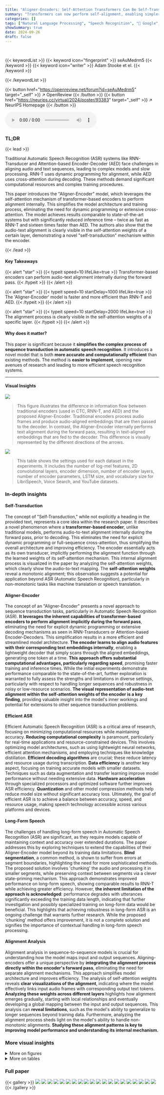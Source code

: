 ```yaml
---
title: "Aligner-Encoders: Self-Attention Transformers Can Be Self-Transducers"
summary: "Transformers can now perform self-alignment, enabling simpler, faster speech recognition models."
categories: []
tags: ["Natural Language Processing", "Speech Recognition", "🏢 Google",]
showSummary: true
date: 2024-09-26
draft: false
---
```


<br>

{{< keywordList >}}
{{< keyword icon="fingerprint" >}} seAuMedrm5 {{< /keyword >}}
{{< keyword icon="writer" >}} Adam Stooke et el. {{< /keyword >}}
 
{{< /keywordList >}}

{{< button href="https://openreview.net/forum?id=seAuMedrm5" target="_self" >}}
↗ OpenReview
{{< /button >}}
{{< button href="https://neurips.cc/virtual/2024/poster/93383" target="_self" >}}
↗ NeurIPS Homepage
{{< /button >}}


<audio controls>
    <source src="https://ai-paper-reviewer.com/seAuMedrm5/podcast.wav" type="audio/wav">
    Your browser does not support the audio element.
</audio>


### TL;DR


{{< lead >}}

Traditional Automatic Speech Recognition (ASR) systems like RNN-Transducer and Attention-based Encoder-Decoder (AED) face challenges in aligning audio and text sequences, leading to complex models and slow processing.  RNN-T uses dynamic programming for alignment, while AED uses cross-attention during decoding. These methods demand significant computational resources and complex training procedures.

This paper introduces the "Aligner-Encoder" model, which leverages the self-attention mechanism of transformer-based encoders to perform alignment internally.  This simplifies the model architecture and training process, eliminating the need for dynamic programming or extensive cross-attention. The model achieves results comparable to state-of-the-art systems but with significantly reduced inference time – twice as fast as RNN-T and sixteen times faster than AED. The authors also show that the audio-text alignment is clearly visible in the self-attention weights of a certain layer, demonstrating a novel "self-transduction" mechanism within the encoder.

{{< /lead >}}


#### Key Takeaways

{{< alert "star" >}}
{{< typeit speed=10 lifeLike=true >}} Transformer-based encoders can perform audio-text alignment internally during the forward pass. {{< /typeit >}}
{{< /alert >}}

{{< alert "star" >}}
{{< typeit speed=10 startDelay=1000 lifeLike=true >}} The 'Aligner-Encoder' model is faster and more efficient than RNN-T and AED. {{< /typeit >}}
{{< /alert >}}

{{< alert "star" >}}
{{< typeit speed=10 startDelay=2000 lifeLike=true >}} The alignment process is clearly visible in the self-attention weights of a specific layer. {{< /typeit >}}
{{< /alert >}}

#### Why does it matter?
This paper is significant because it **simplifies the complex process of sequence transduction in automatic speech recognition**. It introduces a novel model that is both **more accurate and computationally efficient** than existing methods. The method is **easier to implement**, opening new avenues of research and leading to more efficient speech recognition systems.

------
#### Visual Insights



![](https://ai-paper-reviewer.com/seAuMedrm5/figures_2_1.jpg)

> This figure illustrates the difference in information flow between traditional encoders (used in CTC, RNN-T, and AED) and the proposed Aligner-Encoder. Traditional encoders process audio frames and produce audio-aligned embeddings that are then passed to the decoder.  In contrast, the Aligner-Encoder internally performs text alignment during the forward pass, resulting in text-aligned embeddings that are fed to the decoder. This difference is visually represented by the different directions of the arrows.





![](https://ai-paper-reviewer.com/seAuMedrm5/tables_5_1.jpg)

> This table shows the settings used for each dataset in the experiments. It includes the number of log-mel features, 2D convolutional layers, encoder dimension, number of encoder layers, number of encoder parameters, LSTM size, and vocabulary size for LibriSpeech, Voice Search, and YouTube datasets.





### In-depth insights


#### Self-Transduction
The concept of "Self-Transduction," while not explicitly a heading in the provided text, represents a core idea within the research paper.  It describes a novel phenomenon where a **transformer-based encoder**, unlike traditional models, performs audio-to-text alignment internally during the forward pass, prior to decoding. This eliminates the need for explicit dynamic programming or full-sequence cross-attention, thus simplifying the overall architecture and improving efficiency.  The encoder essentially acts as its own transducer, implicitly performing the alignment function through the learned weights of its self-attention mechanism. This internal alignment process is visualized in the paper by analyzing the self-attention weights, which clearly show the audio-to-text mapping.  The **self-attention weights** reveal a monotonic alignment; this observation suggests a potential for application beyond ASR (Automatic Speech Recognition), particularly in non-monotonic tasks like machine translation or speech translation.

#### Aligner-Encoder
The concept of an "Aligner-Encoder" presents a novel approach to sequence transduction tasks, particularly in Automatic Speech Recognition (ASR).  **It leverages the inherent capabilities of transformer-based encoders to perform alignment implicitly during the forward pass**, eliminating the need for explicit dynamic programming or extensive decoding mechanisms as seen in RNN-Transducers or Attention-based Encoder-Decoders. This simplification results in a more efficient and streamlined model architecture.  **The encoder learns to align audio features with their corresponding text embeddings internally**, enabling a lightweight decoder that simply scans through the aligned embeddings, generating one token at a time.  **This approach offers substantial computational advantages, particularly regarding speed**, promising faster training and inference times. While the initial experiments demonstrate performance comparable to the state-of-the-art, further exploration is warranted to fully assess the strengths and limitations in diverse settings, particularly with respect to handling longer sequences and robustness in noisy or low-resource scenarios.  **The visual representation of audio-text alignment within the self-attention weights of the encoder is a key finding**, providing valuable insight into the model's inner workings and potential for extensions to other sequence transduction problems.

#### Efficient ASR
Efficient Automatic Speech Recognition (ASR) is a critical area of research, focusing on minimizing computational resources while maintaining accuracy.  **Reducing computational complexity** is paramount, particularly for real-time applications and resource-constrained devices. This involves optimizing model architectures, such as using lightweight neural networks, efficient attention mechanisms, and employing techniques like knowledge distillation. **Efficient decoding algorithms** are crucial; these reduce latency and resource usage during transcription.  **Data efficiency** is another key aspect, focusing on training accurate models with smaller datasets.  Techniques such as data augmentation and transfer learning improve model performance without needing extensive data.  **Hardware acceleration** through specialized processors and optimized software further improves ASR efficiency.  **Quantization** and other model compression methods help reduce model size without significant accuracy loss. Ultimately, the goal of efficient ASR is to achieve a balance between accuracy, speed, and resource usage, making speech technology accessible across various platforms and devices.

#### Long-Form Speech
The challenges of handling long-form speech in Automatic Speech Recognition (ASR) are significant, as they require models capable of maintaining context and accuracy over extended durations.  The paper addresses this by exploring techniques to extend the capabilities of their Aligner-Encoder model beyond its training data limitations.  **Blind segmentation**, a common method, is shown to suffer from errors at segment boundaries, highlighting the need for more sophisticated methods.  The proposed solution involves 'chunking' the audio and processing it in smaller segments, while preserving context between segments via a clever state-priming mechanism. This approach demonstrates improved performance on long-form speech, showing comparable results to RNN-T while achieving greater efficiency.  However, **the inherent limitation of the approach is acknowledged**:  performance degrades with utterances significantly exceeding the training data length, indicating that further investigation and possibly specialized training on long-form data would be beneficial.  This highlights that achieving robustness in long-form ASR is an ongoing challenge that warrants further research.  While the proposed 'chunking' method offers improvement, it is not a complete solution and signifies the importance of contextual handling in long-form speech processing.

#### Alignment Analysis
Alignment analysis in sequence-to-sequence models is crucial for understanding how the model maps input and output sequences.  Aligning-encoders offer a unique perspective by **integrating the alignment process directly within the encoder's forward pass**, eliminating the need for separate alignment mechanisms.  This approach simplifies model architecture and improves efficiency.  The analysis of self-attention weights reveals **clear visualizations of the alignment**, indicating where the model effectively links input audio frames with corresponding output text tokens.  **Analyzing these weights across different layers** highlights how alignment emerges gradually, starting with local relationships and eventually developing a global mapping between the input and output sequences. This analysis can **reveal limitations**, such as the model's ability to generalize to longer sequences beyond training data.  Furthermore, analyzing the alignment process sheds light on the model's ability to handle non-monotonic alignments.  **Studying these alignment patterns is key to improving model performance and understanding its internal mechanism.**


### More visual insights

<details>
<summary>More on figures
</summary>


![](https://ai-paper-reviewer.com/seAuMedrm5/figures_7_1.jpg)

> This figure visualizes the self-attention probabilities within a single head across different layers (4, 13, 14, 15, 16, 17) of a 17-layer Aligner-Encoder model. Each subplot represents a layer, showing the attention weights as a heatmap. The x-axis represents the input positions (audio frames), and the y-axis represents the output positions (word-pieces). The heatmap's intensity indicates the strength of attention between input and output positions.  The figure aims to demonstrate how the alignment process evolves across the layers, showing a shift from local to global alignment as the network progresses.


![](https://ai-paper-reviewer.com/seAuMedrm5/figures_8_1.jpg)

> This figure compares the decoding lattice probabilities generated by a standard RNN-T model and two RNN-T models trained on top of Aligner-Encoders with different numbers of layers (14 and 15).  It also shows the self-attention weights from layer 15 of the Aligner-Encoder. The comparison highlights how the Aligner-Encoder progressively learns to align audio and text information, with layer 15 showing a clear diagonal alignment pattern in its self-attention weights, indicating a direct mapping between audio frames and output tokens. This contrasts with the more diffuse alignment patterns in the RNN-T models, which need to explicitly use dynamic programming to find the optimal alignment during inference. The figure demonstrates the Aligner-Encoder's ability to implicitly perform alignment within its encoder, simplifying the overall ASR model.


![](https://ai-paper-reviewer.com/seAuMedrm5/figures_8_2.jpg)

> This figure visualizes the alignment process in two different ways. The top two subplots show the decoding lattices generated by RNN-T models trained on top of different numbers of Aligner-Encoder layers. The bottom subplot shows the self-attention weights from the 15th layer of the Aligner-Encoder. These visualizations demonstrate how the Aligner-Encoder gradually learns to align audio and text embeddings, culminating in a clear alignment in the self-attention weights of Layer 15. The successful alignment is indicated by the diagonal concentration of probability mass.


![](https://ai-paper-reviewer.com/seAuMedrm5/figures_15_1.jpg)

> This figure visualizes the self-attention probabilities at different layers of a 17-layer Aligner-Encoder during audio-to-text alignment.  Each subplot represents a different layer of the network. The x-axis represents the input positions (audio frames), and the y-axis represents the output positions (text tokens). The color intensity represents the strength of the attention weight between the input and output positions. The figure demonstrates how the alignment is gradually formed from layer to layer, starting with largely local connections and ultimately leading to a monotonic alignment in later layers.


</details>




<details>
<summary>More on tables
</summary>


![](https://ai-paper-reviewer.com/seAuMedrm5/tables_5_2.jpg)
> This table presents the Word Error Rate (WER) results for different models on the Voice Search dataset, broken down by four subsets: Main Test, and rare-word sets for Maps, News, and Search Queries.  The models compared are RNN-T, Aligner, CTC, and Non-AR Aligner.  The WER is a metric for measuring the accuracy of Automatic Speech Recognition (ASR) systems, with lower values indicating better performance.  This table highlights the performance of the Aligner model in comparison to state-of-the-art baselines on a real-world dataset of voice search queries.

![](https://ai-paper-reviewer.com/seAuMedrm5/tables_5_3.jpg)
> This table presents the Word Error Rate (WER) achieved by different models on the LibriSpeech dataset.  The models compared are CTC, RNN-T, AED, and the proposed Aligner model.  WER is shown for three subsets of the LibriSpeech test set: DEV, TEST-CLEAN, and TEST-OTHER, representing different levels of difficulty. Lower WER values indicate better performance.

![](https://ai-paper-reviewer.com/seAuMedrm5/tables_6_1.jpg)
> This table presents the Word Error Rate (WER) results for RNN-T and Aligner models on the YouTube long-form test set.  It compares the performance of both models using a 15-second segmented approach and an unsegmented approach. The unsegmented approach tests the models' ability to handle long audio sequences without dividing them into segments.  The results show comparable performance (7.6% WER) for both models when using the 15-second segmented approach, but RNN-T shows an improvement in performance with the unsegmented approach (6.8% WER), whereas Aligner still shows acceptable performance with 7.3% WER in the unsegmented setting.

![](https://ai-paper-reviewer.com/seAuMedrm5/tables_9_1.jpg)
> This table compares the training and inference time of three different models (AED, RNN-T, and Aligner) on the LibriSpeech dataset.  It shows a breakdown of the computation time during training (including encoder and decoder+loss) and during inference (including encoding and decoding). The Aligner model demonstrates significantly faster inference time compared to the other two models, showcasing its computational efficiency.

![](https://ai-paper-reviewer.com/seAuMedrm5/tables_14_1.jpg)
> This table lists the common hyperparameter settings used for training the different models (Aligner, RNN-T, AED) on the LibriSpeech dataset.  It includes parameters such as learning rate, optimizer, regularization, batch size, and other training details specific to the Conformer encoder architecture used in the experiments.  The table helps to clarify the consistency and comparability of the experimental setup across the models.

![](https://ai-paper-reviewer.com/seAuMedrm5/tables_14_2.jpg)
> This table presents the Word Error Rate (WER) results on the LibriSpeech Test-Clean dataset, broken down by utterance length.  It compares different ASR models (CTC, RNN-T, AED, Aligner, and their concatenated versions) across three utterance length categories: <17 seconds, 17-21 seconds, and >21 seconds. The table shows that the Aligner model struggles significantly with longer utterances, but this issue is alleviated by concatenating training examples.

![](https://ai-paper-reviewer.com/seAuMedrm5/tables_14_3.jpg)
> This table presents the Word Error Rate (WER) results for the LibriSpeech Test-Other dataset, broken down by utterance length categories (<17s, 17-21s, >21s).  It compares the performance of various models (CTC, RNN-T, AED, Aligner, and their concatenated versions) showing the WER for each category and the overall performance. The concatenation methods aim to improve the performance on longer utterances.

</details>




### Full paper

{{< gallery >}}
<img src="https://ai-paper-reviewer.com/seAuMedrm5/1.png" class="grid-w50 md:grid-w33 xl:grid-w25" />
<img src="https://ai-paper-reviewer.com/seAuMedrm5/2.png" class="grid-w50 md:grid-w33 xl:grid-w25" />
<img src="https://ai-paper-reviewer.com/seAuMedrm5/3.png" class="grid-w50 md:grid-w33 xl:grid-w25" />
<img src="https://ai-paper-reviewer.com/seAuMedrm5/4.png" class="grid-w50 md:grid-w33 xl:grid-w25" />
<img src="https://ai-paper-reviewer.com/seAuMedrm5/5.png" class="grid-w50 md:grid-w33 xl:grid-w25" />
<img src="https://ai-paper-reviewer.com/seAuMedrm5/6.png" class="grid-w50 md:grid-w33 xl:grid-w25" />
<img src="https://ai-paper-reviewer.com/seAuMedrm5/7.png" class="grid-w50 md:grid-w33 xl:grid-w25" />
<img src="https://ai-paper-reviewer.com/seAuMedrm5/8.png" class="grid-w50 md:grid-w33 xl:grid-w25" />
<img src="https://ai-paper-reviewer.com/seAuMedrm5/9.png" class="grid-w50 md:grid-w33 xl:grid-w25" />
<img src="https://ai-paper-reviewer.com/seAuMedrm5/10.png" class="grid-w50 md:grid-w33 xl:grid-w25" />
<img src="https://ai-paper-reviewer.com/seAuMedrm5/11.png" class="grid-w50 md:grid-w33 xl:grid-w25" />
<img src="https://ai-paper-reviewer.com/seAuMedrm5/12.png" class="grid-w50 md:grid-w33 xl:grid-w25" />
<img src="https://ai-paper-reviewer.com/seAuMedrm5/13.png" class="grid-w50 md:grid-w33 xl:grid-w25" />
<img src="https://ai-paper-reviewer.com/seAuMedrm5/14.png" class="grid-w50 md:grid-w33 xl:grid-w25" />
<img src="https://ai-paper-reviewer.com/seAuMedrm5/15.png" class="grid-w50 md:grid-w33 xl:grid-w25" />
<img src="https://ai-paper-reviewer.com/seAuMedrm5/16.png" class="grid-w50 md:grid-w33 xl:grid-w25" />
<img src="https://ai-paper-reviewer.com/seAuMedrm5/17.png" class="grid-w50 md:grid-w33 xl:grid-w25" />
<img src="https://ai-paper-reviewer.com/seAuMedrm5/18.png" class="grid-w50 md:grid-w33 xl:grid-w25" />
<img src="https://ai-paper-reviewer.com/seAuMedrm5/19.png" class="grid-w50 md:grid-w33 xl:grid-w25" />
<img src="https://ai-paper-reviewer.com/seAuMedrm5/20.png" class="grid-w50 md:grid-w33 xl:grid-w25" />
{{< /gallery >}}